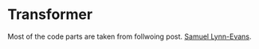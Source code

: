 # Transformer

Most of the code parts are taken from follwoing post. <a href=https://towardsdatascience.com/how-to-code-the-transformer-in-pytorch-24db27c8f9ec>Samuel Lynn-Evans</a>.

